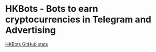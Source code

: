 # HKBots - Bots to earn cryptocurrencies in Telegram and Advertising


[HKBots GitHub stats](https://github-readme-stats.vercel.app/api?username=HK-Mattew&show_icons=true&count_private=true&theme=transparent&hide=stars,prs,issues,contribs)
